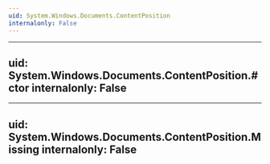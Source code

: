 ```yaml
---
uid: System.Windows.Documents.ContentPosition
internalonly: False
---
```


---
uid: System.Windows.Documents.ContentPosition.#ctor
internalonly: False
---

---
uid: System.Windows.Documents.ContentPosition.Missing
internalonly: False
---
